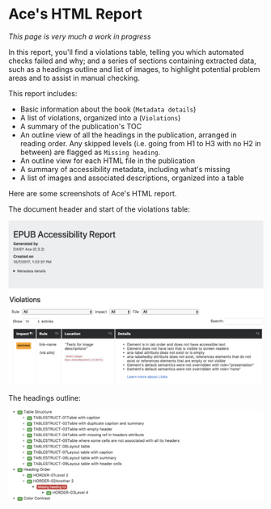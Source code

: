 # Ace's HTML Report

_This page is very much a work in progress_

In this report, you'll find a violations table, telling you which automated checks failed and why; and a series of sections containing extracted data, such as a headings outline and list of images, to highlight potential problem areas and to assist in manual checking.

This report includes:

* Basic information about the book (`Metadata details`)
* A list of violations, organized into a  (`Violations`)
* A summary of the publication's TOC
* An outline view of all the headings in the publication, arranged in reading order. Any skipped levels (i.e. going from H1 to H3 with no H2 in between) are flagged as `Missing heading`.
* An outline view for each HTML file in the publication
* A summary of accessibility metadata, including what's missing
* A list of images and associated descriptions, organized into a table


Here are some screenshots of Ace's HTML report.

The document header and start of the violations table:

![Example of the violations table in an Ace HTML report](img/ace-report-violations.png)

The headings outline:

![Example of the headings outline in an Ace HTML report](img/ace-report-headings.png)
